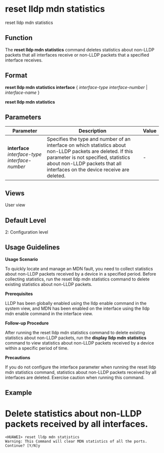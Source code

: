 reset lldp mdn statistics
=========================

reset lldp mdn statistics

Function
--------



The **reset lldp mdn statistics** command deletes statistics about non-LLDP packets that all interfaces receive or non-LLDP packets that a specified interface receives.




Format
------

**reset lldp mdn statistics interface** { *interface-type* *interface-number* | *interface-name* }

**reset lldp mdn statistics**


Parameters
----------

| Parameter | Description | Value |
| --- | --- | --- |
| **interface** *interface-type* *interface-number* | Specifies the type and number of an interface on which statistics about non-LLDP packets are deleted.  If this parameter is not specified, statistics about non-LLDP packets that all interfaces on the device receive are deleted. | - |



Views
-----

User view


Default Level
-------------

2: Configuration level


Usage Guidelines
----------------

**Usage Scenario**



To quickly locate and manage an MDN fault, you need to collect statistics about non-LLDP packets received by a device in a specified period. Before collecting statistics, run the reset lldp mdn statistics command to delete existing statistics about non-LLDP packets.



**Prerequisites**



LLDP has been globally enabled using the lldp enable command in the system view, and MDN has been enabled on the interface using the lldp mdn enable command in the interface view.



**Follow-up Procedure**



After running the reset lldp mdn statistics command to delete existing statistics about non-LLDP packets, run the **display lldp mdn statistics** command to view statistics about non-LLDP packets received by a device within a specific period of time.



**Precautions**



If you do not configure the interface parameter when running the reset lldp mdn statistics command, statistics about non-LLDP packets received by all interfaces are deleted. Exercise caution when running this command.




Example
-------

# Delete statistics about non-LLDP packets received by all interfaces.
```
<HUAWEI> reset lldp mdn statistics
Warning: This Command will clear MDN statistics of all the ports. Continue? [Y/N]y

```